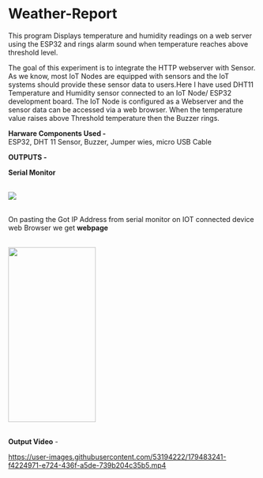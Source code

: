 # Weather-Report

This program Displays temperature and humidity readings on a web server using the ESP32 and rings alarm sound when temperature reaches above threshold level.

The goal of this experiment is to integrate the HTTP webserver with Sensor. As we know, most
IoT Nodes are equipped with sensors and the IoT systems should provide these sensor data to
users.Here I have used DHT11 Temperature and Humidity sensor connected to an
IoT Node/ ESP32 development board. The IoT Node is configured as a Webserver and the
sensor data can be accessed via a web browser. When the temperature value raises above Threshold temperature then the Buzzer rings.

**Harware Components Used -**
<br>ESP32, DHT 11 Sensor, Buzzer, Jumper wies, micro USB Cable

**OUTPUTS -**

**Serial Monitor** <br>
<br>

<img src="https://user-images.githubusercontent.com/53194222/179481444-b28e5cbe-be72-4d51-9712-6ba1770d5aae.png">


<br>
<br>

On pasting the Got IP Address from serial monitor on IOT connected device web Browser we get **webpage** <br>
<br>

<img src="https://user-images.githubusercontent.com/53194222/179482108-3470f2e0-6321-4181-ba80-ddb6189ee70e.png" width="177" height="354">

<br>
<br>

**Output Video** -
<br>

https://user-images.githubusercontent.com/53194222/179483241-f4224971-e724-436f-a5de-739b204c35b5.mp4

